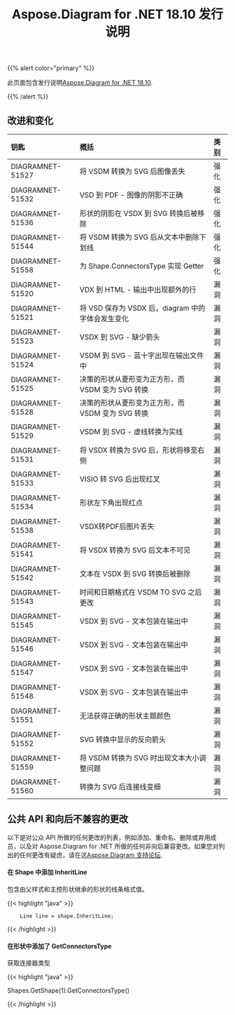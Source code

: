 ﻿---
title: Aspose.Diagram for .NET 18.10 发行说明
type: docs
weight: 30
url: /zh/net/aspose-diagram-for-net-18-10-release-notes/
---
{{% alert color="primary" %}} 

此页面包含发行说明[Aspose.Diagram for .NET 18.10](https://www.nuget.org/packages/Aspose.Diagram/18.10.0).

{{% /alert %}} 
## **改进和变化**

|**钥匙**|**概括**|**类别**|
|:- |:- |:- |
|DIAGRAMNET-51527|将 VSDM 转换为 SVG 后图像丢失|强化|
|DIAGRAMNET-51532|VSD 到 PDF - 图像的阴影不正确|强化|
|DIAGRAMNET-51536|形状的阴影在 VSDX 到 SVG 转换后被移除|强化|
|DIAGRAMNET-51544|将 VSDM 转换为 SVG 后从文本中删除下划线|强化|
|DIAGRAMNET-51558|为 Shape.ConnectorsType 实现 Getter|强化|
|DIAGRAMNET-51520|VDX 到 HTML - 输出中出现额外的行|漏洞|
|DIAGRAMNET-51521|将 VSD 保存为 VSDX 后，diagram 中的字体会发生变化|漏洞|
|DIAGRAMNET-51523|VSDX 到 SVG - 缺少箭头|漏洞|
|DIAGRAMNET-51524|VSDM 到 SVG - 蓝十字出现在输出文件中|漏洞|
|DIAGRAMNET-51525|决策的形状从菱形变为正方形，而 VSDM 变为 SVG 转换|漏洞|
|DIAGRAMNET-51528|决策的形状从菱形变为正方形，而 VSDM 变为 SVG 转换|漏洞|
|DIAGRAMNET-51529|VSDM 到 SVG - 虚线转换为实线|漏洞|
|DIAGRAMNET-51531|将 VSDX 转换为 SVG 后，形状将移至右侧|漏洞|
|DIAGRAMNET-51533|VISIO 转 SVG 后出现红叉|漏洞|
|DIAGRAMNET-51534|形状左下角出现红点|漏洞|
|DIAGRAMNET-51538|VSDX转PDF后图片丢失|漏洞|
|DIAGRAMNET-51541|将 VSDX 转换为 SVG 后文本不可见|漏洞|
|DIAGRAMNET-51542|文本在 VSDX 到 SVG 转换后被删除|漏洞|
|DIAGRAMNET-51543|时间和日期格式在 VSDM TO SVG 之后更改|漏洞|
|DIAGRAMNET-51545|VSDX 到 SVG - 文本包装在输出中|漏洞|
|DIAGRAMNET-51546|VSDX 到 SVG - 文本包装在输出中|漏洞|
|DIAGRAMNET-51547|VSDX 到 SVG - 文本包装在输出中|漏洞|
|DIAGRAMNET-51548|VSDX 到 SVG - 文本包装在输出中|漏洞|
|DIAGRAMNET-51551|无法获得正确的形状主题颜色|漏洞|
|DIAGRAMNET-51552|SVG 转换中显示的反向箭头|漏洞|
|DIAGRAMNET-51559|将 VSDM 转换为 SVG 时出现文本大小调整问题|漏洞|
|DIAGRAMNET-51560|转换为 SVG 后连接线变细|漏洞|
## **公共 API 和向后不兼容的更改**
以下是对公众 API 所做的任何更改的列表，例如添加、重命名、删除或弃用成员，以及对 Aspose.Diagram for .NET 所做的任何非向后兼容更改。如果您对列出的任何更改有疑虑，请在这[Aspose.Diagram 支持论坛](https://forum.aspose.com/c/diagram/17).
#### **在 Shape 中添加 InheritLine**
包含由父样式和主控形状继承的形状的线条格式值。

{{< highlight "java" >}}

 		Line line = shape.InheritLine;

{{< /highlight >}}


#### **在形状中添加了 GetConnectorsType**
获取连接器类型

{{< highlight "java" >}}

 Shapes.GetShape(1).GetConnectorsType()

{{< /highlight >}}

